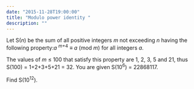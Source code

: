 ```yaml
---
date: "2015-11-28T19:00:00"
title: "Modulo power identity "
description: ""
---
```


<p>
Let S(<var>n</var>) be the sum of all positive integers <var>m</var> not exceeding <var>n</var> having the following property:<var>a</var> <sup><var>m</var>+4</sup> ≡ <var>a</var> (mod <var>m</var>) for all integers <var>a</var>.
</p>
<p>
The values of <var>m</var> ≤ 100 that satisfy this property are 1, 2, 3, 5 and 21, thus S(100) = 1+2+3+5+21 = 32.
You are given S(10<sup>6</sup>) = 22868117.
</p>
<p>
Find S(10<sup>12</sup>).
</p>

